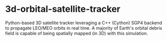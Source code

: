 # 3d-orbital-satellite-tracker
Python-based 3D satellite tracker leveraging a C++ (Cython) SGP4 backend to propagate LEO/MEO orbits in real time. A majority of Earth's orbital debris field is capable of being spatially mapped (in 3D) with this simulation.
